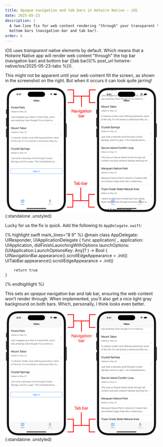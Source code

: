 ```yaml
---
title: Opaque navigation and tab bars in Hotwire Native – iOS
date: 2025-05-23
description: |
  A two-line fix for web content rendering "through" your transparent top and
  bottom bars (navigation bar and tab bar).
order: 6
---
```


iOS uses *transparent* native elements by default. Which means that a Hotwire Native app will render web content "through" the top bar (navigation bar) and bottom bar ([tab bar]({% post_url hotwire-native/ios/2025-05-23-tabs %})).

This might not be apparent until your web content fill the screen, as shown in the screenshot on the right. But when it occurs it can look quite jarring!

![](/assets/images/hotwire-native/ios/opaque-native-bars/transparent-bars.png){:standalone .unstyled}

Lucky for us the fix is quick. Add the following to `AppDelegate.swift`:

{% highlight swift mark_lines="8 9" %}
@main
class AppDelegate: UIResponder, UIApplicationDelegate {
    func application(
        _ application: UIApplication,
        didFinishLaunchingWithOptions launchOptions:
        [UIApplication.LaunchOptionsKey: Any]?
    ) -> Bool {
        UINavigationBar.appearance().scrollEdgeAppearance = .init()
        UITabBar.appearance().scrollEdgeAppearance = .init()

        return true
    }
{% endhighlight %}

This sets an *opaque* navigation bar and tab bar, ensuring the web content won’t render through. When implemented, you’ll also get a nice light gray background on both bars. Which, personally, I think looks even better.

![](/assets/images/hotwire-native/ios/opaque-native-bars/opaque-bars.png){:standalone .unstyled}
